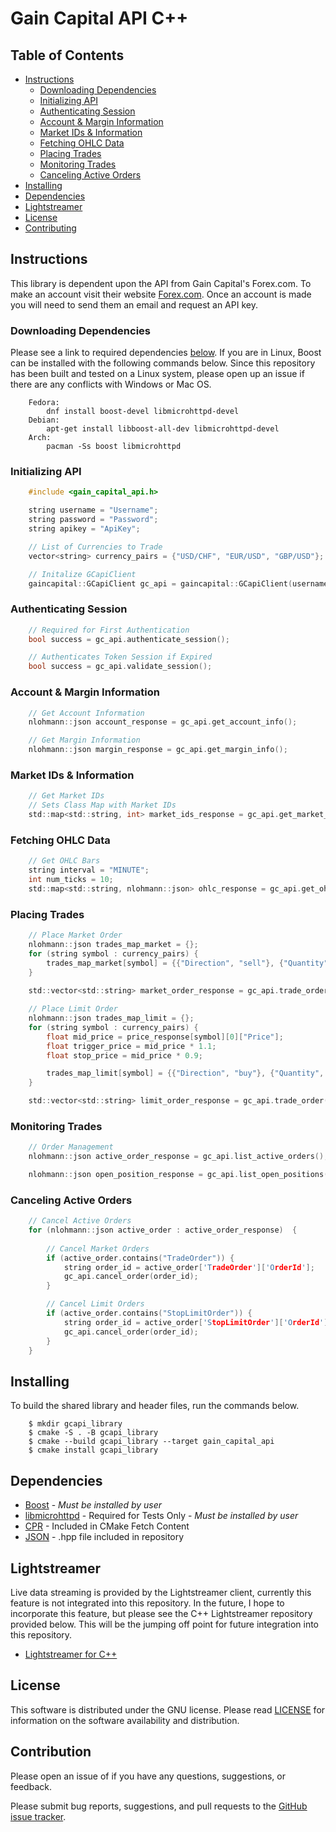 
# Gain Capital API C++

## Table of Contents

* [Instructions](#Instructions)
    - [Downloading Dependencies](#Downloading-Dependencies)
    - [Initializing API](#Initializing-API)
    - [Authenticating Session](#Authenticating-Session)
    - [Account & Margin Information](#Account-&-Margin-Information)
    - [Market IDs & Information](#Market-IDs-&-Information)
    - [Fetching OHLC Data](#Fetching-OHLC-Data)
    - [Placing Trades](#Placing-Trades)
    - [Monitoring Trades](#Monitoring-Trades)
    - [Canceling Active Orders](#Canceling-Active-Orders)
* [Installing](#Installing)
* [Dependencies](#Dependencies)
* [Lightstreamer](#Lightstreamer)
* [License](#License)
* [Contributing](#Contribution)

## Instructions

This library is dependent upon the API from Gain Capital's Forex.com. To make an account visit their website [Forex.com](https://www.forex.com). Once an account is made you will need to send them an email and request an API key.

### Downloading Dependencies

Please see a link to required dependencies [below](#Dependencies). If you are in Linux, Boost can be installed with the following commands below. Since this repository has been built and tested on a Linux system, please open up an issue if there are any conflicts with Windows or Mac OS.

```
    Fedora:
        dnf install boost-devel libmicrohttpd-devel
    Debian:
        apt-get install libboost-all-dev libmicrohttpd-devel
    Arch: 
        pacman -Ss boost libmicrohttpd
```

### Initializing API

```c
    #include <gain_capital_api.h>

    string username = "Username";
    string password = "Password";
    string apikey = "ApiKey";

    // List of Currencies to Trade
    vector<string> currency_pairs = {"USD/CHF", "EUR/USD", "GBP/USD"};

    // Initalize GCapiClient
    gaincapital::GCapiClient gc_api = gaincapital::GCapiClient(username, password, apikey);
```

### Authenticating Session

```c
    // Required for First Authentication
    bool success = gc_api.authenticate_session();

    // Authenticates Token Session if Expired
    bool success = gc_api.validate_session();
```


### Account & Margin Information

```c
    // Get Account Information
    nlohmann::json account_response = gc_api.get_account_info();

    // Get Margin Information
    nlohmann::json margin_response = gc_api.get_margin_info();

```

### Market IDs & Information

```c
    // Get Market IDs
    // Sets Class Map with Market IDs
    std::map<std::string, int> market_ids_response = gc_api.get_market_ids(currency_pairs);
```

### Fetching OHLC Data

```c
    // Get OHLC Bars
    string interval = "MINUTE";
    int num_ticks = 10;
    std::map<std::string, nlohmann::json> ohlc_response = gc_api.get_ohlc(currency_pairs, interval, num_ticks);
```

### Placing Trades

```c
    // Place Market Order
    nlohmann::json trades_map_market = {};
    for (string symbol : currency_pairs) {
        trades_map_market[symbol] = {{"Direction", "sell"}, {"Quantity", 1000}};
    }
    
    std::vector<std::string> market_order_response = gc_api.trade_order(trades_map_market, "MARKET");

    // Place Limit Order
    nlohmann::json trades_map_limit = {};
    for (string symbol : currency_pairs) {
        float mid_price = price_response[symbol][0]["Price"];
        float trigger_price = mid_price * 1.1;
        float stop_price = mid_price * 0.9;

        trades_map_limit[symbol] = {{"Direction", "buy"}, {"Quantity", 1000}, {"TriggerPrice", trigger_price}, {"StopPrice", stop_price}};
    }

    std::vector<std::string> limit_order_response = gc_api.trade_order(trades_map_limit, "LIMIT");
```

### Monitoring Trades

```c
    // Order Management
    nlohmann::json active_order_response = gc_api.list_active_orders();

    nlohmann::json open_position_response = gc_api.list_open_positions();
```

### Canceling Active Orders

```c
    // Cancel Active Orders
    for (nlohmann::json active_order : active_order_response)  {
        
        // Cancel Market Orders
        if (active_order.contains("TradeOrder")) {
            string order_id = active_order['TradeOrder']['OrderId'];
            gc_api.cancel_order(order_id);
        }

        // Cancel Limit Orders
        if (active_order.contains("StopLimitOrder")) {
            string order_id = active_order['StopLimitOrder']['OrderId'];
            gc_api.cancel_order(order_id);
        }
    }
```

## Installing

To build the shared library and header files, run the commands below.

```
    $ mkdir gcapi_library
    $ cmake -S . -B gcapi_library
    $ cmake --build gcapi_library --target gain_capital_api
    $ cmake install gcapi_library
```

## Dependencies

- [Boost](https://www.boost.org/) - *Must be installed by user*
- [libmicrohttpd](https://www.gnu.org/software/libmicrohttpd/) - Required for Tests Only - *Must be installed by user*
- [CPR](https://github.com/libcpr/cpr) - Included in CMake Fetch Content
- [JSON](https://github.com/nlohmann/json) - .hpp file included in repository

## Lightstreamer

Live data streaming is provided by the Lightstreamer client, currently this feature is not integrated into this repository. In the future, I hope to incorporate this feature, but please see the C++ Lightstreamer repository provided below. This will be the jumping off point for future integration into this repository.

- [Lightstreamer for C++](https://github.com/AndrewCarterUK/LightstreamerCpp)

## License

This software is distributed under the GNU license. Please read [LICENSE](https://github.com/andrew-drogalis/Gain-Capital-API-Cpp/blob/main/LICENSE) for information on the software availability and distribution.


## Contribution

Please open an issue of if you have any questions, suggestions, or feedback.

Please submit bug reports, suggestions, and pull requests to the [GitHub issue tracker](https://github.com/andrew-drogalis/Gain-Capital-API-Cpp/issues).

